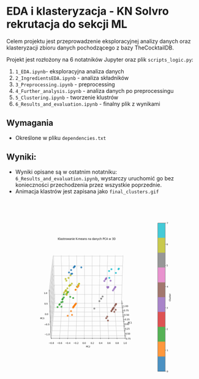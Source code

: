 # EDA i klasteryzacja - KN Solvro rekrutacja do sekcji ML
Celem projektu jest przeprowadzenie eksploracyjnej analizy danych oraz klasteryzacji zbioru danych pochodzącego z bazy TheCocktailDB. 

Projekt jest rozłożony na 6 notatników Jupyter oraz plik `scripts_logic.py`:
1. `1_EDA.ipynb`- eksploracyjna analiza danych
2. `2_IngredientsEDA.ipynb` - analiza składników
3. `3_Preprocessing.ipynb` - preprocessing
4. `4_Further_analysis.ipynb` - analiza danych po preprocessingu
5. `5_Clustering.ipynb` - tworzenie klustrów
6. `6_Results_and_evaluation.ipynb` - finalny plik z wynikami

## Wymagania
- Określone w pliku `dependencies.txt`

## Wyniki:
- Wyniki opisane są w ostatnim notatniku: `6_Results_and_evaluation.ipynb`, wystarczy uruchomić go bez konieczności przechodzenia przez wszystkie poprzednie.
- Animacja klastrów jest zapisana jako `final_clusters.gif`

![Klastrowanie K-means na danych PCA](final_clusters.gif)
